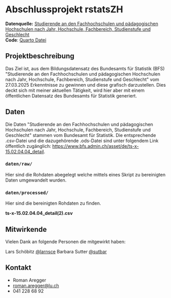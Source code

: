# Abschlussprojekt rstatsZH

**Datenquelle:** [Studierende an den Fachhochschulen und pädagogischen Hochschulen nach Jahr, Hochschule, Fachbereich, Studienstufe und Geschlecht](https://www.bfs.admin.ch/asset/de/ts-x-15.02.04.04_detail)  
**Code**: [Quarto Datei](https://github.com/rstatszh-k010/projekt-areggerroman.git)

## Projektbeschreibung

Das Ziel ist, aus dem Bildungsdatensatz des Bundesamts für Statistik (BFS) "Studierende an den Fachhochschulen und pädagogischen Hochschulen nach Jahr, Hochschule, Fachbereich, Studienstufe und Geschlecht" vom 27.03.2025 Erkenntnisse zu gewinnen und diese grafisch darzustellen. Dies deckt sich mit meiner aktuellen Tätigkeit, wird hier aber mit einem öffentlichen Datensatz des Bundesamts für Statistik generiert.

## Daten

Die Daten "Studierende an den Fachhochschulen und pädagogischen Hochschulen nach Jahr, Hochschule, Fachbereich, Studienstufe und Geschlecht" stammen vom Bundesamt für Statistik. Die entsprechende .csv-Datei und die dazugehörende .ods-Datei sind unter folgendem Link öffentlich zugänglich: https://www.bfs.admin.ch/asset/de/ts-x-15.02.04.04_detail.

### `daten/raw/`

Hier sind die Rohdaten abegelegt welche mittels eines Skript zu bereinigten Daten umgewandelt wurden. 

### `daten/processed/`

Hier sind die bereinigten Rohdaten zu finden. 

**ts-x-15.02.04.04_detail(2).csv**

## Mitwirkende

Vielen Dank an folgende Personen die mitgewirkt haben: 

Lars Schöbitz [@larnsce](https://github.com/larnsce)
Barbara Sutter [@sutbar](https://github.com/sutbar)

## Kontakt

- Roman Aregger
- roman.aregger@lu.ch
- 041 228 68 92 


